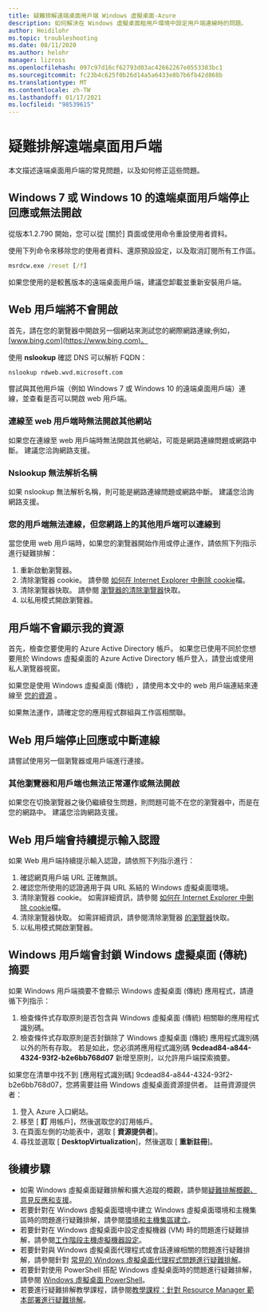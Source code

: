 ```yaml
---
title: 疑難排解遠端桌面用戶端 Windows 虛擬桌面-Azure
description: 如何解決在 Windows 虛擬桌面租用戶環境中設定用戶端連線時的問題。
author: Heidilohr
ms.topic: troubleshooting
ms.date: 08/11/2020
ms.author: helohr
manager: lizross
ms.openlocfilehash: 097c97d16cf62793d03ac42662267e0553383bc1
ms.sourcegitcommit: fc23b4c625f0b26d14a5a6433e8b7b6fb42d868b
ms.translationtype: MT
ms.contentlocale: zh-TW
ms.lasthandoff: 01/17/2021
ms.locfileid: "98539615"
---
```

# <a name="troubleshoot-the-remote-desktop-client"></a>疑難排解遠端桌面用戶端

本文描述遠端桌面用戶端的常見問題，以及如何修正這些問題。

## <a name="remote-desktop-client-for-windows-7-or-windows-10-stops-responding-or-cannot-be-opened"></a>Windows 7 或 Windows 10 的遠端桌面用戶端停止回應或無法開啟

從版本1.2.790 開始，您可以從 [關於] 頁面或使用命令重設使用者資料。

使用下列命令來移除您的使用者資料、還原預設設定，以及取消訂閱所有工作區。

```cmd
msrdcw.exe /reset [/f]
```

如果您使用的是較舊版本的遠端桌面用戶端，建議您卸載並重新安裝用戶端。

## <a name="web-client-wont-open"></a>Web 用戶端將不會開啟

首先，請在您的瀏覽器中開啟另一個網站來測試您的網際網路連線;例如， [www.bing.com](https://www.bing.com)。

使用 **nslookup** 確認 DNS 可以解析 FQDN：

```cmd
nslookup rdweb.wvd.microsoft.com
```

嘗試與其他用戶端（例如 Windows 7 或 Windows 10 的遠端桌面用戶端）連線，並查看是否可以開啟 web 用戶端。

### <a name="cant-open-other-websites-while-connected-to-the-web-client"></a>連線至 web 用戶端時無法開啟其他網站

如果您在連線至 web 用戶端時無法開啟其他網站，可能是網路連線問題或網路中斷。 建議您洽詢網路支援。

### <a name="nslookup-cant-resolve-the-name"></a>Nslookup 無法解析名稱

如果 nslookup 無法解析名稱，則可能是網路連線問題或網路中斷。 建議您洽詢網路支援。

### <a name="your-client-cant-connect-but-other-clients-on-your-network-can-connect"></a>您的用戶端無法連線，但您網路上的其他用戶端可以連線到

當您使用 web 用戶端時，如果您的瀏覽器開始作用或停止運作，請依照下列指示進行疑難排解：

1. 重新啟動瀏覽器。
2. 清除瀏覽器 cookie。 請參閱 [如何在 Internet Explorer 中刪除 cookie](https://support.microsoft.com/help/278835/how-to-delete-cookie-files-in-internet-explorer)檔。
3. 清除瀏覽器快取。 請參閱 [瀏覽器的清除瀏覽器](https://binged.it/2RKyfdU)快取。
4. 以私用模式開啟瀏覽器。

## <a name="client-doesnt-show-my-resources"></a>用戶端不會顯示我的資源

首先，檢查您要使用的 Azure Active Directory 帳戶。 如果您已使用不同於您想要用於 Windows 虛擬桌面的 Azure Active Directory 帳戶登入，請登出或使用私人瀏覽器視窗。

如果您是使用 Windows 虛擬桌面 (傳統) ，請使用本文中的 web 用戶端連結來連線至 [您的資源](./virtual-desktop-fall-2019/connect-web-2019.md) 。

如果無法運作，請確定您的應用程式群組與工作區相關聯。

## <a name="web-client-stops-responding-or-disconnects"></a>Web 用戶端停止回應或中斷連線

請嘗試使用另一個瀏覽器或用戶端進行連接。

### <a name="other-browsers-and-clients-also-malfunction-or-fail-to-open"></a>其他瀏覽器和用戶端也無法正常運作或無法開啟

如果您在切換瀏覽器之後仍繼續發生問題，則問題可能不在您的瀏覽器中，而是在您的網路中。 建議您洽詢網路支援。

## <a name="web-client-keeps-prompting-for-credentials"></a>Web 用戶端會持續提示輸入認證

如果 Web 用戶端持續提示輸入認證，請依照下列指示進行：

1. 確認網頁用戶端 URL 正確無誤。
2. 確認您所使用的認證適用于與 URL 系結的 Windows 虛擬桌面環境。
3. 清除瀏覽器 cookie。 如需詳細資訊，請參閱 [如何在 Internet Explorer 中刪除 cookie](https://support.microsoft.com/help/278835/how-to-delete-cookie-files-in-internet-explorer)檔。
4. 清除瀏覽器快取。 如需詳細資訊，請參閱清除瀏覽器 [的瀏覽器](https://binged.it/2RKyfdU)快取。
5. 以私用模式開啟瀏覽器。

## <a name="windows-client-blocks-windows-virtual-desktop-classic-feed"></a>Windows 用戶端會封鎖 Windows 虛擬桌面 (傳統) 摘要

如果 Windows 用戶端摘要不會顯示 Windows 虛擬桌面 (傳統) 應用程式，請遵循下列指示：

1. 檢查條件式存取原則是否包含與 Windows 虛擬桌面 (傳統) 相關聯的應用程式識別碼。
2. 檢查條件式存取原則是否封鎖除了 Windows 虛擬桌面 (傳統) 應用程式識別碼以外的所有存取。 若是如此，您必須將應用程式識別碼 **9cdead84-a844-4324-93f2-b2e6bb768d07** 新增至原則，以允許用戶端探索摘要。

如果您在清單中找不到 [應用程式識別碼] 9cdead84-a844-4324-93f2-b2e6bb768d07，您將需要註冊 Windows 虛擬桌面資源提供者。 註冊資源提供者：

1. 登入 Azure 入口網站。
2. 移至 [ **訂** 用帳戶]，然後選取您的訂用帳戶。
3. 在頁面左側的功能表中，選取 [ **資源提供者**]。
4. 尋找並選取 [ **DesktopVirtualization**]，然後選取 [ **重新註冊**]。

## <a name="next-steps"></a>後續步驟

- 如需 Windows 虛擬桌面疑難排解和擴大追蹤的概觀，請參閱[疑難排解概觀、意見反應和支援](troubleshoot-set-up-overview.md)。
- 若要針對在 Windows 虛擬桌面環境中建立 Windows 虛擬桌面環境和主機集區時的問題進行疑難排解，請參閱[環境和主機集區建立](troubleshoot-set-up-issues.md)。
- 若要針對在 Windows 虛擬桌面中設定虛擬機器 (VM) 時的問題進行疑難排解，請參閱[工作階段主機虛擬機器設定](troubleshoot-vm-configuration.md)。
- 若要針對與 Windows 虛擬桌面代理程式或會話連線相關的問題進行疑難排解，請參閱針對 [常見的 Windows 虛擬桌面代理程式問題進行疑難排解](troubleshoot-agent.md)。
- 若要針對使用 PowerShell 搭配 Windows 虛擬桌面時的問題進行疑難排解，請參閱 [Windows 虛擬桌面 PowerShell](troubleshoot-powershell.md)。
- 若要進行疑難排解教學課程，請參閱[教學課程：針對 Resource Manager 範本部署進行疑難排解](../azure-resource-manager/templates/template-tutorial-troubleshoot.md)。
